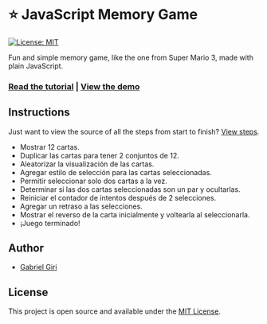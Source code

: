 # ⭐ JavaScript Memory Game

[![License: MIT](https://img.shields.io/badge/License-MIT-blue.svg)](https://opensource.org/licenses/MIT)

Fun and simple memory game, like the one from Super Mario 3, made with plain JavaScript.

### [Read the tutorial](https://www.taniarascia.com/how-to-create-a-memory-game-super-mario-with-plain-javascript/) | [View the demo](http://taniarascia.github.io/memory)

## Instructions

Just want to view the source of all the steps from start to finish? [View steps](https://gist.github.com/taniarascia/a3b550d568f3e6b693e89786eb333988).

- Mostrar 12 cartas.
- Duplicar las cartas para tener 2 conjuntos de 12.
- Aleatorizar la visualización de las cartas.
- Agregar estilo de selección para las cartas seleccionadas.
- Permitir seleccionar solo dos cartas a la vez.
- Determinar si las dos cartas seleccionadas son un par y ocultarlas.
- Reiniciar el contador de intentos después de 2 selecciones.
- Agregar un retraso a las selecciones.
- Mostrar el reverso de la carta inicialmente y voltearla al seleccionarla.
- ¡Juego terminado!

## Author

- [Gabriel Giri](https://www.gabrielgiri.com.ar)

## License

This project is open source and available under the [MIT License](LICENSE).
